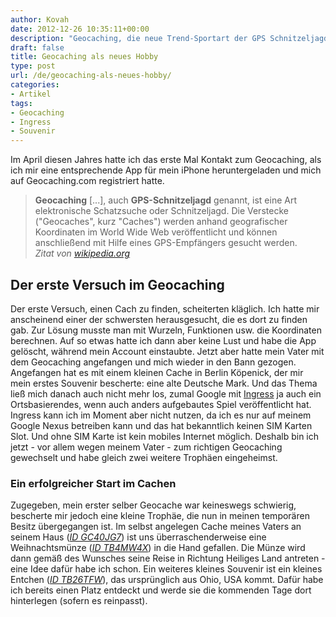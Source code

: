 ```yaml
---
author: Kovah
date: 2012-12-26 10:35:11+00:00
description: "Geocaching, die neue Trend-Sportart der GPS Schnitzeljagd habe ich nun auch für mich entdeckt und mich in's Vergnügen gestürzt."
draft: false
title: Geocaching als neues Hobby
type: post
url: /de/geocaching-als-neues-hobby/
categories:
- Artikel
tags:
- Geocaching
- Ingress
- Souvenir
---
```


Im April diesen Jahres hatte ich das erste Mal Kontakt zum Geocaching, als ich mir eine entsprechende App für mein iPhone heruntergeladen und mich auf Geocaching.com registriert hatte.

> **Geocaching** [...], auch **GPS-Schnitzeljagd** genannt, ist eine Art elektronische Schatzsuche oder Schnitzeljagd. Die Verstecke ("Geocaches", kurz "Caches") werden anhand geografischer Koordinaten im World Wide Web veröffentlicht und können anschließend mit Hilfe eines GPS-Empfängers gesucht werden.  
_Zitat von [wikipedia.org](http://de.wikipedia.org/wiki/Geocaching)_


## Der erste Versuch im Geocaching

Der erste Versuch, einen Cach zu finden, scheiterten kläglich. Ich hatte mir anscheinend einer der schwersten herausgesucht, die es dort zu finden gab. Zur Lösung musste man mit Wurzeln, Funktionen usw. die Koordinaten berechnen. Auf so etwas hatte ich dann aber keine Lust und habe die App gelöscht, während mein Account einstaubte.
Jetzt aber hatte mein Vater mit dem Geocaching angefangen und mich wieder in den Bann gezogen. Angefangen hat es mit einem kleinen Cache in Berlin Köpenick, der mir mein erstes Souvenir bescherte: eine alte Deutsche Mark. Und das Thema ließ mich danach auch nicht mehr los, zumal Google mit [Ingress](http://www.ingress.com/) ja auch ein Ortsbasierendes, wenn auch anders aufgebautes Spiel veröffentlicht hat. Ingress kann ich im Moment aber nicht nutzen, da ich es nur auf meinem Google Nexus betreiben kann und das hat bekanntlich keinen SIM Karten Slot. Und ohne SIM Karte ist kein mobiles Internet möglich. Deshalb bin ich jetzt - vor allem wegen meinem Vater - zum richtigen Geocaching gewechselt und habe gleich zwei weitere Trophäen eingeheimst.


### Ein erfolgreicher Start im Cachen

Zugegeben, mein erster selber Geocache war keineswegs schwierig, bescherte mir jedoch eine kleine Trophäe, die nun in meinen temporären Besitz übergegangen ist. Im selbst angelegen Cache meines Vaters an seinem Haus ([_ID GC40JG7_](http://www.geocaching.com/seek/cache_details.aspx?wp=GC40JG7)) ist uns überraschenderweise eine Weihnachtsmünze (_[ID TB4MW4X](http://www.geocaching.com/track/details.aspx?tracker=xmhx4h)_) in die Hand gefallen. Die Münze wird dann gemäß des Wunsches seine Reise in Richtung Heiliges Land antreten - eine Idee dafür habe ich schon.
Ein weiteres kleines Souvenir ist ein kleines Entchen (_[ID TB26TFW](http://www.geocaching.com/track/details.aspx?tracker=TB26TFW)_), das ursprünglich aus Ohio, USA kommt. Dafür habe ich bereits einen Platz entdeckt und werde sie die kommenden Tage dort hinterlegen (sofern es reinpasst).
